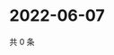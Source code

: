 # 2022-06-07

共 0 条

<!-- BEGIN WEIBO -->
<!-- 最后更新时间 Tue Jun 07 2022 20:31:40 GMT+0800 (China Standard Time) -->

<!-- END WEIBO -->
